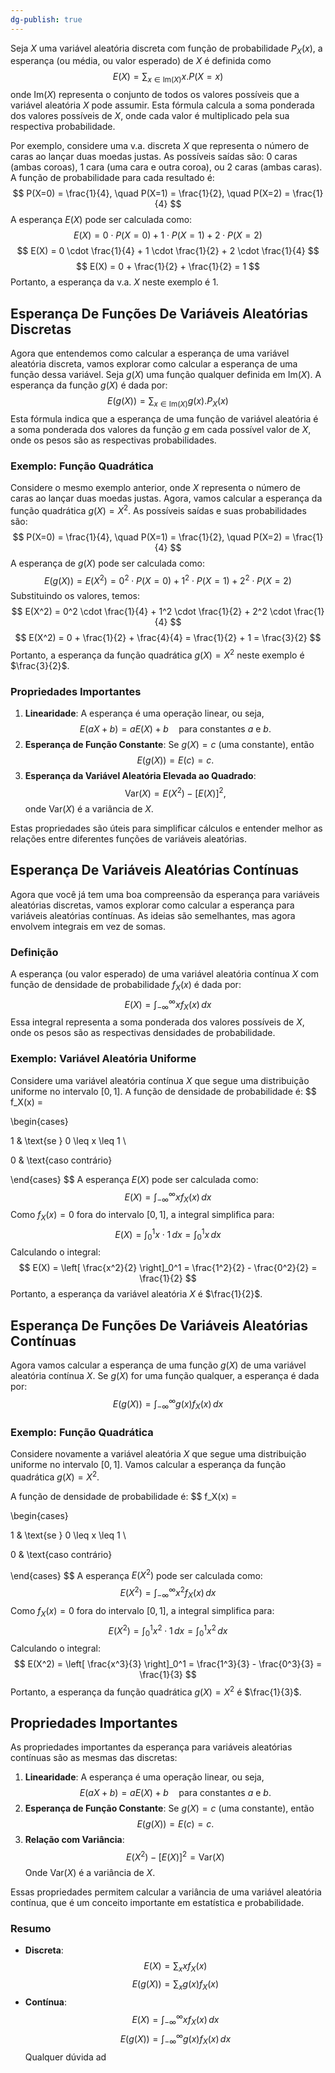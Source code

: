 ```yaml
---
dg-publish: true
---
```


Seja $X$ uma variável aleatória discreta com função de probabilidade $P_X(x)$, a esperança (ou média, ou valor esperado) de $X$ é definida como
$$
E(X) = \sum_{x \in \mathrm{Im}(X)} x.P(X=x)
$$
onde $\mathrm{Im}(X)$ representa o conjunto de todos os valores possíveis que a variável aleatória $X$ pode assumir. Esta fórmula calcula a soma ponderada dos valores possíveis de $X$, onde cada valor é multiplicado pela sua respectiva probabilidade.

Por exemplo, considere uma v.a. discreta $X$ que representa o número de caras ao lançar duas moedas justas. As possíveis saídas são: 0 caras (ambas coroas), 1 cara (uma cara e outra coroa), ou 2 caras (ambas caras). A função de probabilidade para cada resultado é:
$$
P(X=0) = \frac{1}{4}, \quad P(X=1) = \frac{1}{2}, \quad P(X=2) = \frac{1}{4}
$$
A esperança $E(X)$ pode ser calculada como:
$$
E(X) = 0 \cdot P(X=0) + 1 \cdot P(X=1) + 2 \cdot P(X=2)
$$$$
E(X) = 0 \cdot \frac{1}{4} + 1 \cdot \frac{1}{2} + 2 \cdot \frac{1}{4}
$$$$
E(X) = 0 + \frac{1}{2} + \frac{1}{2} = 1
$$
Portanto, a esperança da v.a. $X$ neste exemplo é 1.

## Esperança De Funções De Variáveis Aleatórias Discretas

Agora que entendemos como calcular a esperança de uma variável aleatória discreta, vamos explorar como calcular a esperança de uma função dessa variável. Seja $g(X)$ uma função qualquer definida em $\mathrm{Im}(X)$. A esperança da função $g(X)$ é dada por:
$$
E(g(X)) = \sum_{x \in \mathrm{Im}(X)} g(x).P_X(x)
$$
Esta fórmula indica que a esperança de uma função de variável aleatória é a soma ponderada dos valores da função $g$ em cada possível valor de $X$, onde os pesos são as respectivas probabilidades.

### Exemplo: Função Quadrática

Considere o mesmo exemplo anterior, onde $X$ representa o número de caras ao lançar duas moedas justas. Agora, vamos calcular a esperança da função quadrática $g(X) = X^2$. As possíveis saídas e suas probabilidades são:
$$
P(X=0) = \frac{1}{4}, \quad P(X=1) = \frac{1}{2}, \quad P(X=2) = \frac{1}{4}
$$
A esperança de $g(X)$ pode ser calculada como:
$$
E(g(X)) = E(X^2) = 0^2 \cdot P(X=0) + 1^2 \cdot P(X=1) + 2^2 \cdot P(X=2)
$$
Substituindo os valores, temos:
$$
E(X^2) = 0^2 \cdot \frac{1}{4} + 1^2 \cdot \frac{1}{2} + 2^2 \cdot \frac{1}{4}
$$$$
E(X^2) = 0 + \frac{1}{2} + \frac{4}{4} = \frac{1}{2} + 1 = \frac{3}{2}
$$
Portanto, a esperança da função quadrática $g(X) = X^2$ neste exemplo é $\frac{3}{2}$.

### Propriedades Importantes

1. **Linearidade**: A esperança é uma operação linear, ou seja,
$$
   E(aX + b) = aE(X) + b \quad \text{para constantes } a \text{ e } b.
$$
2. **Esperança de Função Constante**: Se $g(X) = c$ (uma constante), então
$$
   E(g(X)) = E(c) = c.
$$
3. **Esperança da Variável Aleatória Elevada ao Quadrado**:
$$
   \mathrm{Var}(X) = E(X^2) - [E(X)]^2,
$$
   onde $\mathrm{Var}(X)$ é a variância de $X$.

Estas propriedades são úteis para simplificar cálculos e entender melhor as relações entre diferentes funções de variáveis aleatórias.

## Esperança De Variáveis Aleatórias Contínuas

Agora que você já tem uma boa compreensão da esperança para variáveis aleatórias discretas, vamos explorar como calcular a esperança para variáveis aleatórias contínuas. As ideias são semelhantes, mas agora envolvem integrais em vez de somas.

### Definição

A esperança (ou valor esperado) de uma variável aleatória contínua $X$ com função de densidade de probabilidade $f_X(x)$ é dada por:
$$
E(X) = \int_{-\infty}^{\infty} x f_X(x) \, dx
$$
Essa integral representa a soma ponderada dos valores possíveis de $X$, onde os pesos são as respectivas densidades de probabilidade.

### Exemplo: Variável Aleatória Uniforme

Considere uma variável aleatória contínua $X$ que segue uma distribuição uniforme no intervalo $[0, 1]$. A função de densidade de probabilidade é:
$$
f_X(x) =

\begin{cases}

1 & \text{se } 0 \leq x \leq 1 \\

0 & \text{caso contrário}

\end{cases}
$$
A esperança $E(X)$ pode ser calculada como:
$$
E(X) = \int_{-\infty}^{\infty} x f_X(x) \, dx
$$
Como $f_X(x) = 0$ fora do intervalo $[0, 1]$, a integral simplifica para:
$$
E(X) = \int_{0}^{1} x \cdot 1 \, dx = \int_{0}^{1} x \, dx
$$
Calculando o integral:
$$
E(X) = \left[ \frac{x^2}{2} \right]_0^1 = \frac{1^2}{2} - \frac{0^2}{2} = \frac{1}{2}
$$
Portanto, a esperança da variável aleatória $X$ é $\frac{1}{2}$.

## Esperança De Funções De Variáveis Aleatórias Contínuas

Agora vamos calcular a esperança de uma função $g(X)$ de uma variável aleatória contínua $X$. Se $g(X)$ for uma função qualquer, a esperança é dada por:
$$
E(g(X)) = \int_{-\infty}^{\infty} g(x) f_X(x) \, dx
$$
### Exemplo: Função Quadrática

Considere novamente a variável aleatória $X$ que segue uma distribuição uniforme no intervalo $[0, 1]$. Vamos calcular a esperança da função quadrática $g(X) = X^2$.

A função de densidade de probabilidade é:
$$
f_X(x) =

\begin{cases}

1 & \text{se } 0 \leq x \leq 1 \\

0 & \text{caso contrário}

\end{cases}
$$
A esperança $E(X^2)$ pode ser calculada como:
$$
E(X^2) = \int_{-\infty}^{\infty} x^2 f_X(x) \, dx
$$
Como $f_X(x) = 0$ fora do intervalo $[0, 1]$, a integral simplifica para:
$$
E(X^2) = \int_{0}^{1} x^2 \cdot 1 \, dx = \int_{0}^{1} x^2 \, dx
$$
Calculando o integral:
$$
E(X^2) = \left[ \frac{x^3}{3} \right]_0^1 = \frac{1^3}{3} - \frac{0^3}{3} = \frac{1}{3}
$$
Portanto, a esperança da função quadrática $g(X) = X^2$ é $\frac{1}{3}$.

## Propriedades Importantes

As propriedades importantes da esperança para variáveis aleatórias contínuas são as mesmas das discretas:

1. **Linearidade**: A esperança é uma operação linear, ou seja,
$$
   E(aX + b) = aE(X) + b \quad \text{para constantes } a \text{ e } b.
$$
2. **Esperança de Função Constante**: Se $g(X) = c$ (uma constante), então
$$
   E(g(X)) = E(c) = c.
$$
3. **Relação com Variância**:
$$
   E(X^2) - [E(X)]^2 = \text{Var}(X)
$$
   Onde $\text{Var}(X)$ é a variância de $X$.

Essas propriedades permitem calcular a variância de uma variável aleatória contínua, que é um conceito importante em estatística e probabilidade.

### Resumo

- **Discreta**: 
$$
  E(X) = \sum_{x} x f_X(x)
$$
$$
  E(g(X)) = \sum_{x} g(x) f_X(x)
$$
- **Contínua**:
$$
  E(X) = \int_{-\infty}^{\infty} x f_X(x) \, dx
$$
$$
  E(g(X)) = \int_{-\infty}^{\infty} g(x) f_X(x) \, dx
$$
Qualquer dúvida ad

